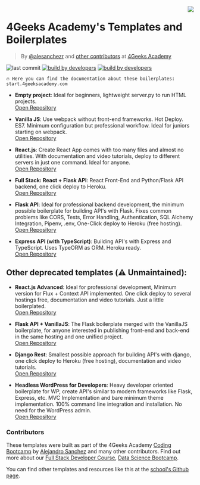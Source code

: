 <img align="right" src="https://assets.breatheco.de/apis/img/images.php?blob&random&cat=icon&tags=4geeks,32">

# 4Geeks Academy's Templates and Boilerplates

> By [@alesanchezr](https://twitter.com/alesanchezr) and [other contributors](https://github.com/4GeeksAcademy/Interactive-Tutorials/graphs/contributors) at [4Geeks Academy](http://4geeksacademy.co/)

![last commit](https://img.shields.io/github/last-commit/4geeksacademy/Templates-Boilerplates)
[![build by developers](https://img.shields.io/badge/build_by-Developers-blue)](https://breatheco.de)
[![build by developers](https://img.shields.io/twitter/follow/4geeksacademy?style=social&logo=twitter)](https://twitter.com/4geeksacademy)

```text
🔥 Here you can find the documentation about these boilerplates: start.4geeksacademy.com
```

- **Empty project**: Ideal for beginners, lightweight server.py to run HTML projects.  
[Open Repository](https://github.com/4GeeksAcademy/html-hello)

- **Vanilla JS**: Use webpack without front-end frameworks. Hot Deploy. ES7. Minimum configuration but professional workflow. Ideal for juniors starting on webpack.  
[Open Repository](https://github.com/4GeeksAcademy/vanillajs-hello)

- **React.js**: Create React App comes with too many files and almost no utilities. With documentation and video tutorials, deploy to different servers in just one command. Ideal for anyone.  
[Open Repository](https://github.com/4GeeksAcademy/react-hello)

- **Full Stack: React + Flask API**: React Front-End and Python/Flask API backend, one click deploy to Heroku.  
[Open Repository](https://github.com/4GeeksAcademy/react-flask-hello)

- **Flask API**: Ideal for professional backend development, the minimum possible boilerplate for building API's with Flask. Fixes common problems like CORS, Tests, Error Handling, Authentication, SQL Alchemy Integration, Pipenv, .env, One-Click deploy to Heroku (free hosting).  
[Open Repository](https://github.com/4GeeksAcademy/flask-rest-hello)

- **Express API (with TypeScript)**: Building API's with Express and TypeScript. Uses TypeORM as ORM. Heroku ready.  
[Open Repository](https://github.com/4GeeksAcademy/expressjs-rest-hello)


## Other deprecated templates (⚠️ Unmaintained):

- **React.js Advanced**: Ideal for professional development, Minimum version for Flux + Context API implemented. One click deploy to several hostings free, documentation and video tutorials. Just a little boilerplated.  
[Open Repository](https://github.com/4GeeksAcademy/react-hello-webapp)

- **Flask API + VanillaJS**: The Flask boilerplate merged with the VanillaJS boilerplate, for anyone interested in publishing front-end and back-end in the same hosting and one unified project.  
[Open Repository](https://github.com/4GeeksAcademy/flask-api-vanillajs-boilerplate)

- **Django Rest**: Smallest possible approach for building API's with django, one click deploy to Heroku (free hosting), documentation and video tutorials.  
[Open Repository](https://github.com/4GeeksAcademy/django-rest-hello)

- **Headless WordPress for Developers**: Heavy developer oriented boilerplate for WP, create API's similar to modern frameworks like Flask, Express, etc. MVC Implementation and bare minimum theme implementation. 100% command line integration and installation. No need for the WordPress admin.  
[Open Repository](https://github.com/4GeeksAcademy/wordpress-hello)

### Contributors

These templates were built as part of the 4Geeks Academy [Coding Bootcamp](https://4geeksacademy.com/us/coding-bootcamp) by [Alejandro Sanchez](https://twitter.com/alesanchezr) and many other contributors. Find out more about our [Full Stack Developer Course](https://4geeksacademy.com/us/coding-bootcamps/part-time-full-stack-developer), [Data Science Bootcamp](https://4geeksacademy.com/us/coding-bootcamps/datascience-machine-learning).

You can find other templates and resources like this at the [school's Github page](https://github.com/4geeksacademy/).
